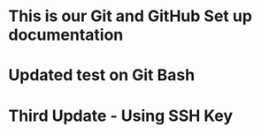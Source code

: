 # This is our Git and GitHub Set up documentation
# Updated test on Git Bash
# Third Update - Using SSH Key
